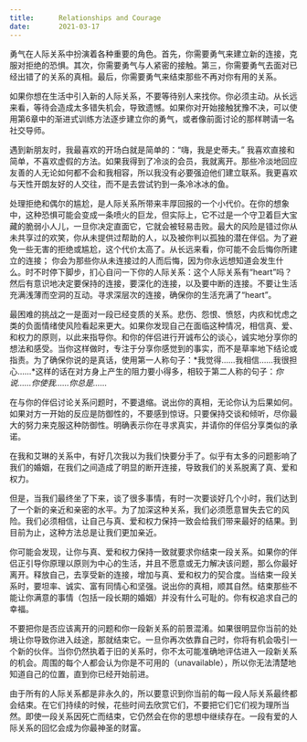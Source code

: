 ```yaml
---
title:      Relationships and Courage
date:       2021-03-17
---
```


勇气在人际关系中扮演着各种重要的角色。首先，你需要勇气来建立新的连接，克服对拒绝的恐惧。其次，你需要勇气与人紧密的接触。第三，你需要勇气去面对已经出错了的关系的真相。最后，你需要勇气来结束那些不再对你有用的关系。

如果你想在生活中引入新的人际关系，不要等待别人来找你。你必须主动。从长远来看，等待会造成太多错失机会，导致遗憾。如果你对开始接触犹豫不决，可以使用第6章中的渐进式训练方法逐步建立你的勇气，或者像前面讨论的那样聘请一名社交导师。

遇到新朋友时，我最喜欢的开场白就是简单的：“嗨，我是史蒂夫。” 我喜欢直接和简单，不喜欢虚假的方法。如果我得到了冷淡的会员，我就离开。那些冷淡地回应友善的人无论如何都不会和我相容，所以我没有必要强迫他们建立联系。我更喜欢与天性开朗友好的人交往，而不是去尝试钓到一条冷冰冰的鱼。

处理拒绝和偶尔的尴尬，是人际关系所带来丰厚回报的一个小代价。在你的想象中，这种恐惧可能会变成一条喷火的巨龙，但实际上，它不过是一个守卫着巨大宝藏的脆弱小人儿，一旦你决定直面它，它就会被轻易击败。最大的风险是错过你从未共享过的欢笑，你从未提供过帮助的人，以及被你判以孤独的潜在伴侣。为了避免一些无害的拒绝或尴尬，这个代价太高了。从长远来看，你可能不会后悔你所建立的连接； 你会为那些你从未连接过的人而后悔，因为你永远想知道会发生什么。时不时停下脚步，扪心自问一下你的人际关系：这个人际关系有“heart”吗？然后有意识地决定要保持的连接，要深化的连接，以及要中断的连接。不要让生活充满浅薄而空洞的互动。寻求深层次的连接，确保你的生活充满了“heart”。

最困难的挑战之一是面对一段已经变质的关系。悲伤、怨恨、愤怒，内疚和忧虑之类的负面情绪使风险看起来更大。如果你发现自己在面临这种情况，相信真、爱、和权力的原则，以此来指导你。和你的伴侣进行开诚布公的谈心，诚实地分享你的想法和感受。当你这样做时，专注于分享你感觉到的事实，而不是草率地下结论或指责。为了确保你说的是真话，使用第一人称句子：*我觉得……我相信……我很担心……*这样的话在对方身上产生的阻力要小得多，相较于第二人称的句子：*你说……你使我……你总是……*

在与你的伴侣讨论关系问题时，不要退缩。说出你的真相，无论你认为后果如何。如果对方一开始的反应是防御性的，不要感到惊讶。只要保持交谈和倾听，尽你最大的努力来克服这种防御性。明确表示你在寻求真实，并请你的伴侣分享类似的承诺。

在我和艾琳的关系中，有好几次我以为我们快要分手了。似乎有太多的问题影响了我们的婚姻，在我们之间造成了明显的断开连接，导致我们的关系脱离了真、爱和权力。

但是，当我们最终坐了下来，谈了很多事情，有时一次要谈好几个小时，我们达到了一个新的亲近和亲密的水平。为了加深这种关系，我们必须愿意冒失去它的风险。我们必须相信，让自己与真、爱和权力保持一致会给我们带来最好的结果。到目前为止，这种方法总是让我们更加亲近。

你可能会发现，让你与真、爱和权力保持一致就要求你结束一段关系。如果你的伴侣正引导你原理以原则为中心的生活，并且不愿意或无力解决该问题，那么你最好离开。释放自己，去享受新的连接，增加与真、爱和权力的契合度。当结束一段关系时，要坦率、诚实、富有同情心和坚强。说出你的真相，顺其自然。结束那些不能让你满意的事情（包括一段长期的婚姻）并没有什么可耻的。你有权追求自己的幸福。

不要把你是否应该离开的问题和你一段新关系的前景混淆。如果很明显你当前的处境让你导致你进入歧途，那就结束它。一旦你再次依靠自己时，你将有机会吸引一个新的伙伴。当你仍然执着于旧的关系时，你不太可能准确地评估进入一段新关系的机会。周围的每个人都会认为你是不可用的（unavailable），所以你无法清楚地知道自己的位置，直到你已经开始前进。

由于所有的人际关系都是非永久的，所以要意识到你当前的每一段人际关系最终都会结束。在它们持续的时候，花些时间去欣赏它们，不要把它们它们视为理所当然。即使一段关系因死亡而结束，它仍然会在你的思想中继续存在。一段有爱的人际关系的回忆会成为你最神圣的财富。